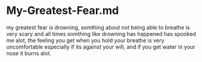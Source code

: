 # My-Greatest-Fear.md

my greatest fear is drowning, somthing about not being able to breathe is very scary and all times somthing like drowning has happened has spooked me alot,
the feeling you get when you hold your breathe is very uncomfortable especially if its against your will, and if you get water in your nose it burns alot.
